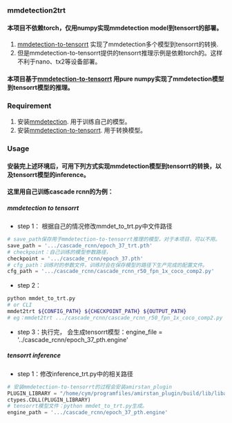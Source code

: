 ### mmdetection2trt
#### 本项目不依赖torch，仅用numpy实现mmdetection model到tensorrt的部署。
1. [mmdetection-to-tensorrt](https://github.com/grimoire/mmdetection-to-tensorrt) 实现了mmdetection多个模型到tensorrt的转换.
2. 但是mmdetection-to-tensorrt提供的tensorrt推理示例是依赖torch的。这样不利于nano、tx2等设备部署。
#### 本项目基于[mmdetection-to-tensorrt](https://github.com/grimoire/mmdetection-to-tensorrt) 用pure numpy实现了mmdetection模型到tensorrt模型的推理。
### Requirement
1. 安装[mmdetection](https://github.com/open-mmlab/mmdetection). 用于训练自己的模型。
2. 安装[mmdetection-to-tensorrt](https://github.com/grimoire/mmdetection-to-tensorrt). 用于转换模型。

### Usage
#### 安装完上述环境后，可用下列方式实现mmdetection模型到tensorrt的转换，以及tensorrt模型的inference。
#### 这里用自己训练cascade rcnn的为例：
##### mmdetection to tensorrt
- step 1： 根据自己的情况修改mmdet_to_trt.py中文件路径
```python
# save_path保存用于mmdetection-to-tensorrt推理的模型，对于本项目，可以不用。
save_path = '.../cascade_rcnn/epoch_37_trt.pth'
# checkpoint：自己训练的模型参数路径，
checkpoint = '.../cascade_rcnn/epoch_37.pth'
# cfg_path：训练时的参数文件，训练时会在保存模型的路径下生产完成的配置文件。
cfg_path = '.../cascade_rcnn/cascade_rcnn_r50_fpn_1x_coco_comp2.py'
```
- step 2：
```bash
python mmdet_to_trt.py
# or CLI
mmdet2trt ${CONFIG_PATH} ${CHECKPOINT_PATH} ${OUTPUT_PATH}
# eg：mmdet2trt .../cascade_rcnn/cascade_rcnn_r50_fpn_1x_coco_comp2.py .../cascade_rcnn/epoch_37.pth .../cascade_rcnn/epoch_37_pth.engine
```
- step 3：执行完， 会生成tensorrt模型：engine_file = '../cascade_rcnn/epoch_37_pth.engine'
##### tensorrt inference
- step 1：修改inference_trt.py中的相关路径
```python
# 安装mmdetection-to-tensorrt的过程会安装amirstan_plugin
PLUGIN_LIBRARY = "/home/cym/programfiles/amirstan_plugin/build/lib/libamirstan_plugin.so"
ctypes.CDLL(PLUGIN_LIBRARY)
# tensorrt模型文件：python mmdet_to_trt.py生成。
engine_path = '.../cascade_rcnn/epoch_37_pth.engine'
```